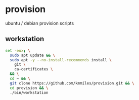 # provision

ubuntu / debian provision scripts

## workstation

```bash
set -eux; \
  sudo apt update && \
  sudo apt -y --no-install-recommends install \
    git \
    ca-certificates \
  && \
  cd ~ && \
  git clone https://github.com/kmmiles/provision.git && \
  cd provision && \
  ./bin/workstation
```
